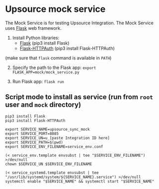 # Upsource mock service

The Mock Service is for testing Upsource Integration. The Mock Service uses [Flask](https://flask.palletsprojects.com/en/1.1.x/) web framework.

1. Install Python libraries:
   - [Flask](https://flask.palletsprojects.com/en/1.1.x/) (pip3 install Flask)
   - [Flask-HTTPAuth](https://flask-httpauth.readthedocs.io/en/latest/) (pip3 install Flask-HTTPAuth)

(make sure that `flask` command is available in `PATH`)

2. Specify the path to the Flask app: `export FLASK_APP=mock/mock_service.py`

3. Run Flask app: `flask run`


## Script mode to install as service (run from `root` user and `mock` directory)

```
pip3 install Flask
pip3 install Flask-HTTPAuth

export SERVICE_NAME=upsource_sync_mock
export SERVICE_PORT=8085
export SERVICE_UN=u_[paste Integration ID here]
export SERVICE_PATH=$(pwd)
export SERVICE_ENV_FILENAME=service_env.conf

(< service_env.template envsubst | tee "$SERVICE_ENV_FILENAME") >/dev/null
chown $SERVICE_UN $SERVICE_ENV_FILENAME

(< service_systemd.template envsubst | tee "/usr/lib/systemd/system/${SERVICE_NAME}.service") >/dev/null
systemctl enable "$SERVICE_NAME" && systemctl start "$SERVICE_NAME"
```